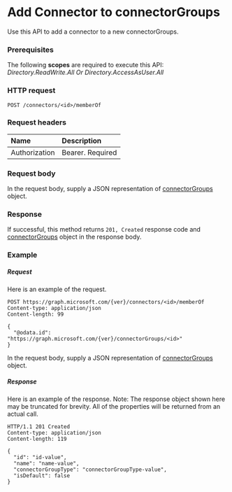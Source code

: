 # Add Connector to connectorGroups

Use this API to add a connector to a new connectorGroups.
### Prerequisites
The following **scopes** are required to execute this API: *Directory.ReadWrite.All Or Directory.AccessAsUser.All*
### HTTP request
<!-- { "blockType": "ignored" } -->
```http
POST /connectors/<id>/memberOf

```
### Request headers
| Name       | Description|
|:---------------|:----------|
| Authorization  | Bearer. Required|

### Request body
In the request body, supply a JSON representation of [connectorGroups](../resources/connectorgroup.md) object.


### Response
If successful, this method returns `201, Created` response code and [connectorGroups](../resources/connectorgroup.md) object in the response body.

### Example
##### Request
Here is an example of the request.
<!-- {
  "blockType": "request",
  "name": "create_connectorgroup_from_connector"
}-->
```http
POST https://graph.microsoft.com/{ver}/connectors/<id>/memberOf
Content-type: application/json
Content-length: 99

{
  "@odata.id": "https://graph.microsoft.com/{ver}/connectorGroups/<id>"
}
```
In the request body, supply a JSON representation of [connectorGroups](../resources/connectorgroup.md) object.
##### Response
Here is an example of the response. Note: The response object shown here may be truncated for brevity. All of the properties will be returned from an actual call.
<!-- {
  "blockType": "response",
  "truncated": true,
  "@odata.type": "microsoft.graph.connectorGroup"
} -->
```http
HTTP/1.1 201 Created
Content-type: application/json
Content-length: 119

{
  "id": "id-value",
  "name": "name-value",
  "connectorGroupType": "connectorGroupType-value",
  "isDefault": false
}
```

<!-- uuid: 8fcb5dbc-d5aa-4681-8e31-b001d5168d79
2015-10-25 14:57:30 UTC -->
<!-- {
  "type": "#page.annotation",
  "description": "Create connectorGroup",
  "keywords": "",
  "section": "documentation",
  "tocPath": ""
}-->
